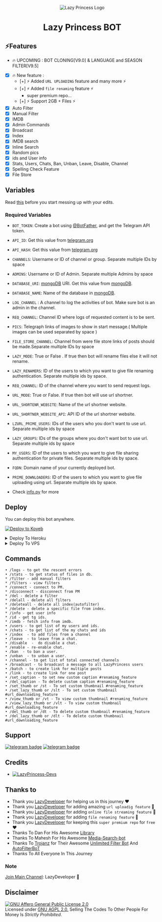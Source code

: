 <p align="center">
  <img src="https://telegra.ph/file/3b46329e607912a0cddab.png" alt="Lazy Princess Logo">
</p>
<h1 align="center">
  <b> Lazy Princess BOT </b>
</h1>

## ⚡️Features
- 🔥 UPCOMING : BOT CLONING[V9.0] & LANGUAGE and SEASON FILTER[V9.5]
- [x] 🔥 New feature :
    - [+] ⚡️ Added `URL UPLOADING` feature and many more  ⚡️
    - [+] ⚡️ Added `file renaming` feature ⚡️
      - super premium repo...
    - [+] ⚡️ Support 2GB + Files ⚡️
- [x] Auto Filter
- [x] Manual Filter
- [x] IMDB
- [x] Admin Commands
- [x] Broadcast
- [x] Index
- [x] IMDB search
- [x] Inline Search
- [x] Random pics
- [x] ids and User info 
- [x] Stats, Users, Chats, Ban, Unban, Leave, Disable, Channel
- [x] Spelling Check Feature
- [x] File Store

## Variables

Read [this](https://telegram.dog/LazyDevelopers/8) before you start messing up with your edits.

### Required Variables
* `BOT_TOKEN`: Create a bot using [@BotFather](https://telegram.dog/BotFather), and get the Telegram API token.
* `API_ID`: Get this value from [telegram.org](https://my.telegram.org/apps)
* `API_HASH`: Get this value from [telegram.org](https://my.telegram.org/apps)
* `CHANNELS`: Username or ID of channel or group. Separate multiple IDs by space
* `ADMINS`: Username or ID of Admin. Separate multiple Admins by space
* `DATABASE_URI`: [mongoDB](https://www.mongodb.com) URI. Get this value from [mongoDB](https://www.mongodb.com).
* `DATABASE_NAME`: Name of the database in [mongoDB](https://www.mongodb.com).
* `LOG_CHANNEL` : A channel to log the activities of bot. Make sure bot is an admin in the channel.
* `REQ_CHANNEL`: Channel ID where logs of requested content is to be sent.
* `PICS`: Telegraph links of images to show in start message.( Multiple images can be used separated by space )
* `FILE_STORE_CHANNEL`: Channel from were file store links of posts should be made.Separate multiple IDs by space
* `LAZY_MODE`: True or False . If true then bot will rename files else it will not rename.
* `LAZY_RENAMERS`: ID of the users to which you want to give file renaming authentication. Separate multiple ids by space.
* `REQ_CHANNEL`: ID of the channel where you want to send request logs.
* `URL_MODE`: True or False. If true then bot will use url shortner.
* `URL_SHORTENR_WEBSITE`: Name of the url shortner website.
* `URL_SHORTNER_WEBSITE_API`: API ID of the url shortner website.
* `LZURL_PRIME_USERS`: IDs of the users who you don't want to use url. Separate multiple ids by space
* `LAZY_GROUPS`: IDs of the groups where you don't want bot to use url. Separate multiple ids by space
* `MY_USERS`: ID of the users to which you want to give file sharing authentication for private files. Separate multiple ids by space.
* `FQDN`: Domain name of your currently deployed bot.
* `PRIME_DOWNLOADERS`: ID of the users to which you want to give file uploading using url. Separate multiple ids by space.


* Check [info.py](https://github.com/LazyDeveloperr/LazyPrincess/blob/master/info.py) for more


## Deploy
You can deploy this bot anywhere.


<a target="_blank" href="https://app.koyeb.com/deploy?type=git&repository=github.com/LazyDeveloperr/LazyPrincess&branch=master&name=lazyprincessbot"><img alt="Deploy to Koyeb" src="https://binbashbanana.github.io/deploy-buttons/buttons/remade/koyeb.svg"></a>


<details><summary>Deploy To Heroku</summary>
<p>
<br>
<a href="https://heroku.com/deploy?template=https://github.com/LazyDeveloperr/LazyPrincess">
  <img src="https://www.herokucdn.com/deploy/button.svg" alt="Deploy">
</a>
</p>
</details>

<details><summary>Deploy To VPS</summary>
<p>
<pre>
git clone https://github.com/LazyDeveloperr/LazyPrincess
# Install Packages
pip3 install -U -r requirements.txt
Edit info.py with variables as given below then run bot
python3 bot.py
</pre>
</p>
</details>


## Commands
```
• /logs - to get the rescent errors
• /stats - to get status of files in db.
* /filter - add manual filters
* /filters - view filters
* /connect - connect to PM.
* /disconnect - disconnect from PM
* /del - delete a filter
* /delall - delete all filters
* /deleteall - delete all index(autofilter)
* /delete - delete a specific file from index.
* /info - get user info
* /id - get tg ids.
* /imdb - fetch info from imdb.
• /users - to get list of my users and ids.
• /chats - to get list of the my chats and ids 
• /index  - to add files from a channel
• /leave  - to leave from a chat.
• /disable  -  do disable a chat.
* /enable - re-enable chat.
• /ban  - to ban a user.
• /unban  - to unban a user.
• /channel - to get list of total connected channels
• /broadcast - to broadcast a message to all LazyPrincess users
• /batch - to create link for multiple posts
• /link - to create link for one post
• /set_caption - to set new custom caption #renaming_feature
• /del_caption - To delete custom caption #renaming_feature
• /set_thumb or /st - To set custom thumbnail #renaming_feature
• /set_lazy_thumb or /slt - To set custom thumbnail #url_downloading_feature
• /view_thumb or /vt - To view custom thumbnail #renaming_feature
• /view_lazy_thumb or /vlt - To view custom thumbnail #url_downloading_feature
• /del_thumb or /dt - To delete custom thumbnail #renaming_feature
• /del_lazy_thumb or /dlt - To delete custom thumbnail #url_downloading_feature

```
## Support
[![telegram badge](https://img.shields.io/badge/Telegram-Group-30302f?style=flat&logo=telegram)](https://telegram.dog/LazyPrincessSupport)
[![telegram badge](https://img.shields.io/badge/Telegram-Channel-30302f?style=flat&logo=telegram)](https://telegram.dog/LazyDeveloper)

## Credits 
* [![LazyPrincess-Devs](https://img.shields.io/static/v1?label=LazyPrincess&message=devs&color=critical)](https://telegram.dog/LazyDeveloper)


## Thanks to 
 - Thank you [LazyDeveloper](https://github.com/LazyDeveloperr) for helping us in this journey ❤
 - Thank you [LazyDeveloper](https://github.com/LazyDeveloperr) for adding amazing `url uploadig feature` 🎉
 - Thank you [LazyDeveloper](https://github.com/LazyDeveloperr) for adding `online file streaming feature` 🎉
 - Thank you [LazyDeveloper](https://github.com/LazyDeveloperr) for adding `file renaming feature` 🎉
 - Thank you [LazyDeveloper](https://github.com/LazyDeveloperr) for keeping this `super premium repo` for `free` ❤
 - Thanks To Dan For His Awesome [Library](https://github.com/pyrogram/pyrogram)
 - Thanks To Mahesh For His Awesome [Media-Search-bot](https://github.com/Mahesh0253/Media-Search-bot)
 - Thanks To [Trojanz](https://github.com/trojanzhex) for Their Awesome [Unlimited Filter Bot](https://github.com/TroJanzHEX/Unlimited-Filter-Bot) And [AutoFilterBoT](https://github.com/trojanzhex/auto-filter-bot)
 - Thanks To All Everyone In This Journey

### Note

[Join Main Channel](https://telegram.dog/LazyDeveloper): LazyDeveloper 🎁

## Disclaimer
[![GNU Affero General Public License 2.0](https://www.gnu.org/graphics/agplv3-155x51.png)](https://www.gnu.org/licenses/agpl-3.0.en.html#header)    
Licensed under [GNU AGPL 2.0.](https://github.com/LazyDeveloperr/LazyPrincess/blob/master/LICENSE)
Selling The Codes To Other People For Money Is *Strictly Prohibited*.
